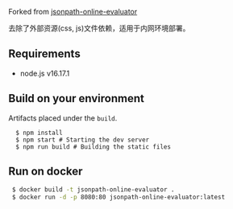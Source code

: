 Forked from [jsonpath-online-evaluator](ashphy/jsonpath-online-evaluator)

去除了外部资源(css, js)文件依赖，适用于内网环境部署。

## Requirements
- node.js v16.17.1

## Build on your environment
Artifacts placed under the `build`.

```
  $ npm install
  $ npm start # Starting the dev server
  $ npm run build # Building the static files
```

## Run on docker

```bash
 $ docker build -t jsonpath-online-evaluator .
 $ docker run -d -p 8080:80 jsonpath-online-evaluator:latest
```
